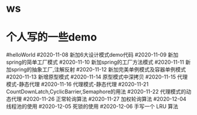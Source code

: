 # ws
个人写的一些demo
=======
#helloWorld
#2020-11-08 新加6大设计模式demo代码
#2020-11-09 新加spring的简单工厂模式
#2020-11-10 新加spring的工厂方法模式
#2020-11-11 新加spring的抽象工厂,注解反射
#2020-11-12 新加完美单例模式及容器单例模式
#2020-11-13 新增原型模式
#2020-11-14 原型模式中深拷贝
#2020-11-15 代理模式-静态代理
#2020-11-16 代理模式-静态代理
#2020-11-21 CountDownLatch,CyclicBarrier,Semaphore的用法
#2020-11-22 代理模式的动态代理
#2020-11-26 正常轮询算法
#2020-11-27 加权轮询算法
#2020-12-04 线程池的使用
#2020-12-05 死锁的使用
#2020-12-06 手写一个 LRU 算法